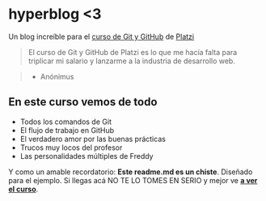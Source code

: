 # hyperblog <3
Un blog increíble para el [curso de Git y GitHub](https://platzi.com/cursos/git-github/ " curso de Git
y GitHub") de [Platzi](https://platzi.com/ "Platzi")

> El curso de Git y GitHub de Platzi es lo que me hacía falta para triplicar mi salario y lanzarme a la
industria de desarrollo web.

> - Anónimus

## En este curso vemos de todo
 * Todos los comandos de Git
 * El flujo de trabajo en GitHub
 * El verdadero amor por las buenas prácticas 
 * Trucos muy locos del profesor
 * Las personalidades múltiples de Freddy

 Y como un amable recordatorio: **Este readme.md es un chiste**. Diseñado para el ejemplo. Si llegas acá NO
 TE LO TOMES EN SERIO y mejor ve [**a ver el curso**](https://platzi.com/cursos/git-github/ "a ver el curso"). 
